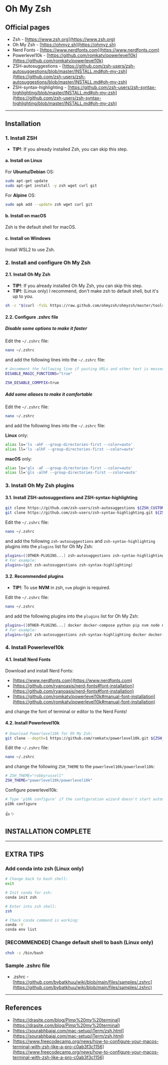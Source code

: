# Oh My Zsh

## Official pages

* Zsh - [https://www.zsh.org](https://www.zsh.org)
* Oh My Zsh - [https://ohmyz.sh](https://ohmyz.sh)
* Nerd Fonts - [https://www.nerdfonts.com](https://www.nerdfonts.com)
* Powerlevel10k - [https://github.com/romkatv/powerlevel10k](https://github.com/romkatv/powerlevel10k)
* ZSH-autosuggestions - [https://github.com/zsh-users/zsh-autosuggestions/blob/master/INSTALL.md#oh-my-zsh](https://github.com/zsh-users/zsh-autosuggestions/blob/master/INSTALL.md#oh-my-zsh)
* ZSH-syntax-highlighting - [https://github.com/zsh-users/zsh-syntax-highlighting/blob/master/INSTALL.md#oh-my-zsh](https://github.com/zsh-users/zsh-syntax-highlighting/blob/master/INSTALL.md#oh-my-zsh)

---

## Installation

### 1. Install **ZSH**

* **TIP!**: If you already installed Zsh, you can skip this step.

#### a. Install on **Linux**

For **Ubuntu/Debian** OS:

```bash
sudo apt-get update
sudo apt-get install -y zsh wget curl git
```

For **Alpine** OS:

```bash
sudo apk add --update zsh wget curl git
```

#### b. Install  on **macOS**

Zsh is the default shell for macOS.

#### c. Install on **Windows**

Install WSL2 to use Zsh.

### 2. Install and configure **Oh My Zsh**

#### 2.1. Install Oh My Zsh

* **TIP!**: If you already installed Oh My Zsh, you can skip this step.
* **TIP!**: (Linux only) I recommend, don't make zsh to default shell, but it's up to you.

```sh
sh -c "$(curl -fsSL https://raw.github.com/ohmyzsh/ohmyzsh/master/tools/install.sh)"
```

#### 2.2. Configure .zshrc file

##### Disable some options to make it faster

Edit the `~/.zshrc` file:

```sh
nano ~/.zshrc
```

and add the following lines into the `~/.zshrc` file:

```zsh
# Uncomment the following line if pasting URLs and other text is messed up.
DISABLE_MAGIC_FUNCTIONS="true"

ZSH_DISABLE_COMPFIX=true
```

##### Add some aliases to make it comfortable

Edit the `~/.zshrc` file:

```sh
nano ~/.zshrc
```

and add the following lines into the `~/.zshrc` file:

**Linux** only:

```sh
alias ls='ls -ahF --group-directories-first --color=auto'
alias ll='ls -alhF --group-directories-first --color=auto'
```

**macOS** only:

```sh
alias ls='gls -aF --group-directories-first --color=auto'
alias ll='gls -alhF --group-directories-first --color=auto'
```

### 3. Install Oh My Zsh plugins

#### 3.1. Install **ZSH-autosuggestions** and **ZSH-syntax-highlighting**

```sh
git clone https://github.com/zsh-users/zsh-autosuggestions ${ZSH_CUSTOM:-~/.oh-my-zsh/custom}/plugins/zsh-autosuggestions
git clone https://github.com/zsh-users/zsh-syntax-highlighting.git ${ZSH_CUSTOM:-~/.oh-my-zsh/custom}/plugins/zsh-syntax-highlighting
```

Edit the `~/.zshrc` file:

```sh
nano ~/.zshrc
```

and add the following `zsh-autosuggestions` and `zsh-syntax-highlighting` plugins into the `plugins` list for Oh My Zsh:

```sh
plugins=([OTHER-PLUGINS...] zsh-autosuggestions zsh-syntax-highlighting)
# For example:
plugins=(git zsh-autosuggestions zsh-syntax-highlighting)
```

#### 3.2. Recommended plugins

* **TIP!**: To use **NVM** in zsh, `nvm` plugin is required.

Edit the `~/.zshrc` file:

```sh
nano ~/.zshrc
```

and add the following plugins into the `plugins` list for Oh My Zsh:

```sh
plugins=([OTHER-PLUGINS...] docker docker-compose python pip nvm node npm)
# For example:
plugins=(git zsh-autosuggestions zsh-syntax-highlighting docker docker-compose python pip nvm node npm)
```

### 4. Install **Powerlevel10k**

#### 4.1. Install Nerd Fonts

Download and install Nerd Fonts:

* [https://www.nerdfonts.com](https://www.nerdfonts.com)
* [https://github.com/ryanoasis/nerd-fonts#font-installation](https://github.com/ryanoasis/nerd-fonts#font-installation)
* [https://github.com/romkatv/powerlevel10k#manual-font-installation](https://github.com/romkatv/powerlevel10k#manual-font-installation)

and change the font of terminal or editor to the Nerd Fonts!

#### 4.2. Install Powerlevel10k

```sh
# Download Powerlevel10k for Oh My Zsh:
git clone --depth=1 https://github.com/romkatv/powerlevel10k.git ${ZSH_CUSTOM:-$HOME/.oh-my-zsh/custom}/themes/powerlevel10k
```

Edit the `~/.zshrc` file:

```sh
nano ~/.zshrc
```

and change the following `ZSH_THEME` to the `powerlevel10k/powerlevel10k`:

```sh
# ZSH_THEME="robbyrussell"
ZSH_THEME="powerlevel10k/powerlevel10k"
```

Configure powerlevel10k:

```sh
# Type 'p10k configure' if the configuration wizard doesn't start automatically:
p10k configure
```

:thumbsup: :sparkles:

## INSTALLATION COMPLETE

---

## EXTRA TIPS

### Add conda into zsh (Linux only)

```sh
# Change back to bash shell:
exit

# Init conda for zsh:
conda init zsh

# Enter into zsh shell:
zsh

# Check conda command is working:
conda -V
conda env list
```

### [RECOMMENDED] Change default shell to bash (Linux only)

```sh
chsh -s /bin/bash
```

### Sample .zshrc file

* .zshrc - [https://github.com/bybatkhuu/wiki/blob/main/files/samples/.zshrc](https://github.com/bybatkhuu/wiki/blob/main/files/samples/.zshrc)

---

## References

* [https://drasite.com/blog/Pimp%20my%20terminal](https://drasite.com/blog/Pimp%20my%20terminal)
* [https://sourabhbajaj.com/mac-setup/iTerm/zsh.html](https://sourabhbajaj.com/mac-setup/iTerm/zsh.html)
* [https://www.freecodecamp.org/news/how-to-configure-your-macos-terminal-with-zsh-like-a-pro-c0ab3f3c1156](https://www.freecodecamp.org/news/how-to-configure-your-macos-terminal-with-zsh-like-a-pro-c0ab3f3c1156)
